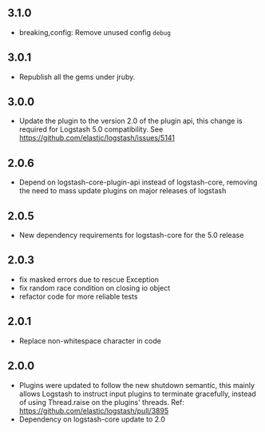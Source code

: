 ## 3.1.0
 - breaking,config: Remove unused config `debug`

## 3.0.1
 - Republish all the gems under jruby.

## 3.0.0
 - Update the plugin to the version 2.0 of the plugin api, this change is required for Logstash 5.0 compatibility. See https://github.com/elastic/logstash/issues/5141

## 2.0.6
 - Depend on logstash-core-plugin-api instead of logstash-core, removing the need to mass update plugins on major releases of logstash

## 2.0.5
 - New dependency requirements for logstash-core for the 5.0 release

## 2.0.3
 - fix masked errors due to rescue Exception
 - fix random race condition on closing io object
 - refactor code for more reliable tests

## 2.0.1
 - Replace non-whitespace character in code

## 2.0.0
 - Plugins were updated to follow the new shutdown semantic, this mainly allows Logstash to instruct input plugins to terminate gracefully,
   instead of using Thread.raise on the plugins' threads. Ref: https://github.com/elastic/logstash/pull/3895
 - Dependency on logstash-core update to 2.0
